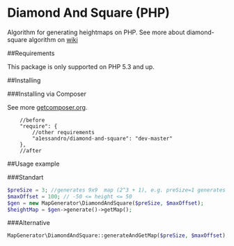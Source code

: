 # Diamond And Square (PHP)

Algorithm for generating heightmaps on PHP.
See more about diamond-square algorithm on [wiki](https://en.wikipedia.org/wiki/Diamond-square_algorithm)


##Requirements

This package is only supported on PHP 5.3 and up.


##Installing

###Installing via Composer

See more [getcomposer.org](http://getcomposer.org). 
```
    //before
    "require": {
        //other requirements
        "a1essandro/diamond-and-square": "dev-master"
    },
    //after
```

 
##Usage example

###Standart

```php
$preSize = 3; //generates 9x9  map (2^3 + 1), e.g. preSize=1 generates map 3x3
$maxOffset = 100; // -50 <= height <= 50
$gen = new MapGenerator\DiamondAndSquare($preSize, $maxOffset);
$heightMap = $gen->generate()->getMap();
```

###Alternative

```php
MapGenerator\DiamondAndSquare::generateAndGetMap($preSize, $maxOffset); //return float[][]
```